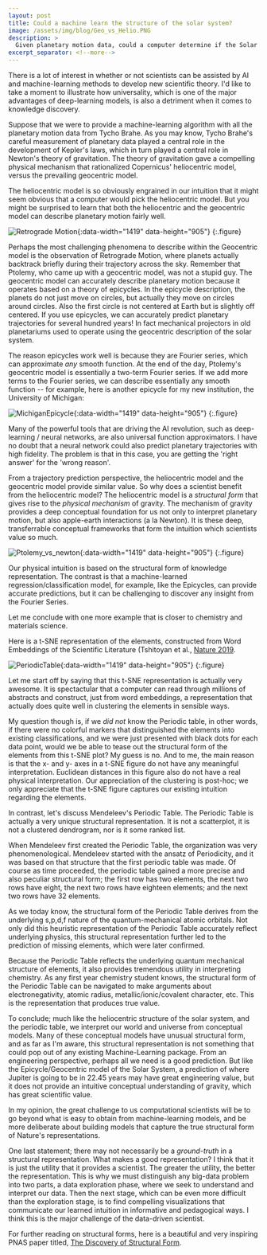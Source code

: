 ```yaml
---
layout: post
title: Could a machine learn the structure of the solar system?
image: /assets/img/blog/Geo_vs_Helio.PNG
description: >
  Given planetary motion data, could a computer determine if the Solar System was geocentric or heliocentric? 
excerpt_separator: <!--more-->
---
```


There is a lot of interest in whether or not scientists can be assisted by AI and machine-learning methods to develop new scientific theory. I'd like to take a moment to illustrate how universality, which is one of the major advantages of deep-learning models, is also a detriment when it comes to knowledge discovery. 

Suppose that we were to provide a machine-learning algorithm with all the planetary motion data from Tycho Brahe. As you may know, Tycho Brahe's careful measurement of planetary data played a central role in the development of Kepler's laws, which in turn played a central role in Newton's theory of gravitation. The theory of gravitation gave a compelling physical mechanism that rationalized Copernicus' heliocentric model, versus the prevailing geocentric model. 

The heliocentric model is so obviously engrained in our intuition that it might seem obvious that a computer would pick the heliocentric model. But you might be surprised to learn that both the heliocentric and the geocentric model can describe planetary motion fairly well. 

![Retrograde Motion](/assets/img/blog/Retrograde.PNG){:data-width="1419" data-height="905"}
{:.figure}

Perhaps the most challenging phenomena to describe within the Geocentric model is the observation of Retrograde Motion, where planets actually backtrack briefly during their trajectory across the sky. Remember that Ptolemy, who came up with a geocentric model, was not a stupid guy. The geocentric model can accurately describe planetary motion because it operates based on a theory of epicycles. In the epicycle description, the planets do not just move on circles, but actually they move on circles around circles. Also the first circle is not centered at Earth but is slightly off centered. If you use epicycles, we can accurately predict planetary trajectories for several hundred years! In fact mechanical projectors in old planetariums used to operate using the geocentric description of the solar system. 

The reason epicycles work well is because they are Fourier series, which can approximate *any* smooth function. At the end of the day, Ptolemy's geocentric model is essentially a two-term Fourier series. If we add more terms to the Fourier series, we can describe essentially any smooth function -- for example, here is another epicycle for my new institution, the University of Michigan: 

![MichiganEpicycle](/assets/img/blog/Michigan_epicycle.gif){:data-width="1419" data-height="905"}
{:.figure}

Many of the powerful tools that are driving the AI revolution, such as deep-learning / neural networks, are also universal function approximators. I have no doubt that a neural network could also predict planetary trajectories with high fidelity. The problem is that in this case, you are getting the 'right answer' for the 'wrong reason'. 

From a trajectory prediction perspective, the heliocentric model and the geocentric model provide similar value. So why does a scientist benefit from the heliocentric model? The heliocentric model is a *structural form* that gives rise to the *physical mechanism* of gravity. The mechanism of gravity provides a deep conceptual foundation for us not only to interpret planetary motion, but also apple-earth interactions (a la Newton). It is these deep, transferrable conceptual frameworks that form the intuition which scientists value so much. 

![Ptolemy_vs_newton](/assets/img/blog/Ptolemy_vs_newton.PNG){:data-width="1419" data-height="905"}
{:.figure}


Our physical intuition is based on the structural form of knowledge representation. The contrast is that a machine-learned regression/classification model, for example, like the Epicycles, can provide accurate predictions, but it can be challenging to discover any insight from the Fourier Series. 

Let me conclude with one more example that is closer to chemistry and materials science. 

Here is a t-SNE representation of the elements, constructed from Word Embeddings of the Scientific Literature (Tshitoyan et al., [Nature 2019](https://www.nature.com/articles/s41586-019-1335-8). 

![PeriodicTable](/assets/img/blog/periodic_tnse-vs-mendeleev.PNG){:data-width="1419" data-height="905"}
{:.figure}

Let me start off by saying that this t-SNE representation is actually very awesome. It is spectactular that a computer can read through millions of abstracts and construct, just from word embeddings, a representation that actually does quite well in clustering the elements in sensible ways. 

My question though is, if we *did not* know the Periodic table, in other words, if there were no colorful markers that distinguished the elements into existing classifications, and we were just presented with black dots for each data point, would we be able to tease out the structural form of the elements from this t-SNE plot? My guess is no. And to me, the main reason is that the x- and y- axes in a t-SNE figure do not have any meaningful interpretation. Euclidean distances in this figure also do not have a real physical interpretation. Our appreciation of the clustering is post-hoc; we only appreciate that the t-SNE figure captures our existing intuition regarding the elements. 

In contrast, let's discuss Mendeleev's Periodic Table. The Periodic Table is actually a very unique structural representation. It is not a scatterplot, it is not a clustered dendrogram, nor is it some ranked list. 

When Mendeleev first created the Periodic Table, the organization was very phenomenological. Mendeleev started with the ansatz of Periodicity, and it was based on that structure that the first periodic table was made. Of course as time proceeded, the periodic table gained a more precise and also peculiar structural form; the first row has two elements, the next two rows have eight, the next two rows have eighteen elements; and the next two rows have 32 elements. 

As we today know, the structural form of the Periodic Table derives from the underlying s,p,d,f nature of the quantum-mechanical atomic orbitals. Not only did this heuristic representation of the Periodic Table accurately reflect underlying physics, this structural representation further led to the prediction of missing elements, which were later confirmed. 

Because the Periodic Table reflects the underlying quantum mechanical structure of elements, it also provides tremendous utility in interpreting chemistry. As any first year chemistry student knows, the structural form of the Periodic Table can be navigated to make arguments about electronegativity, atomic radius, metallic/ionic/covalent character, etc. This is the representation that produces true value. 

To conclude; much like the heliocentric structure of the solar system, and the periodic table, we interpret our world and universe from conceptual models. Many of these conceptual models have unusual structural form, and as far as I'm aware, this structural representation is not something that could pop out of any existing Machine-Learning package. From an engineering perspective, perhaps all we need is a good prediction. But like the Epicycle/Geocentric model of the Solar System, a prediction of where Jupiter is going to be in 22.45 years may have great engineering value, but it does not provide an intuitive conceptual understanding of gravity, which has great scientific value. 

In my opinion, the great challenge to us computational scientists will be to go beyond what is easy to obtain from machine-learning models, and be more deliberate about building models that capture the true structural form of Nature's representations. 

One last statement; there may not necessarily be a *ground-truth* in a structural representation. What makes a good representation? I think that it is just the utility that it provides a scientist. The greater the utility, the better the representation. This is why we must distinguish any big-data problem into two parts, a data exploration phase, where we seek to understand and interpret our data. Then the next stage, which can be even more difficult than the exploration stage, is to find compelling visualizations that communicate our learned intuition in informative and pedagogical ways. I think this is the major challenge of the data-driven scientist. 

For further reading on structural forms, here is a beautiful and very inspiring PNAS paper titled, [The Discovery of Structural Form](https://www.pnas.org/content/105/31/10687). 